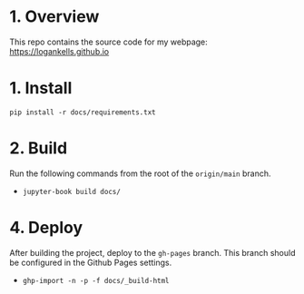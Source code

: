 # 1. Overview
This repo contains the source code for my webpage: https://logankells.github.io

# 1. Install

`pip install -r docs/requirements.txt`

# 2. Build
Run the following commands from the root of the `origin/main` branch.
- `jupyter-book build docs/`

# 4. Deploy
After building the project, deploy to the `gh-pages` branch. This branch should be configured in the 
Github Pages settings.
- `ghp-import -n -p -f docs/_build-html`
